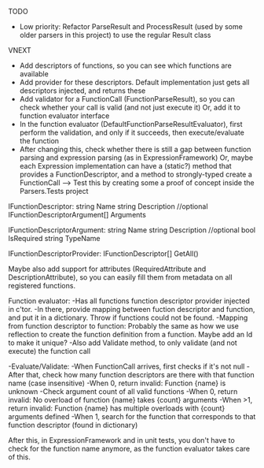 TODO
- Low priority: Refactor ParseResult and ProcessResult (used by some older parsers in this project) to use the regular Result class

VNEXT

* Add descriptors of functions, so you can see which functions are available
* Add provider for these descriptors. Default implementation just gets all descriptors injected, and returns these
* Add validator for a FunctionCall (FunctionParseResult), so you can check whether your call is valid (and not just execute it)
  Or, add it to function evaluator interface
* In the function evaluator (DefaultFunctionParseResultEvaluator), first perform the validation, and only if it succeeds, then execute/evaluate the function
* After changing this, check whether there is still a gap between function parsing and expression parsing (as in ExpressionFramework)
  Or, maybe each Expression implementation can have a (static?) method that provides a FunctionDescriptor, and a method to strongly-typed create a FunctionCall
  --> Test this by creating some a proof of concept inside the Parsers.Tests project

IFunctionDescriptor:
string Name
string Description //optional
IFunctionDescriptorArgument[] Arguments

IFunctionDescriptorArgument:
string Name
string Description //optional
bool IsRequired
string TypeName

IFunctionDescriptorProvider:
IFunctionDescriptor[] GetAll()

Maybe also add support for attributes (RequiredAttribute and DescriptionAttribute), so you can easily fill them from metadata on all registered functions.

Function evaluator:
-Has all functions function descriptor provider injected in c'tor.
-In there, provide mapping between fuction descriptor and function, and put it in a dictionary. Throw if functions could not be found.
-Mapping from function descriptor to function: Probably the same as how we use reflection to create the function definition from a function. Maybe add an Id to make it unique?
-Also add Validate method, to only validate (and not execute) the function call

-Evaluate/Validate:
-When FunctionCall arrives, first checks if it's not null
-After that, check how many function descriptors are there with that function name (case insensitive)
-When 0, return invalid: Function {name} is unknown
-Check argument count of all valid functions
-When 0, return invalid: No overload of function {name} takes {count} arguments
-When >1, return invalid: Function {name} has multiple overloads with {count} arguments defined
-When 1, search for the function that corresponds to that function descriptor (found in dictionary)

After this, in ExpressionFramework and in unit tests, you don't have to check for the function name anymore, as the function evaluator takes care of this.
